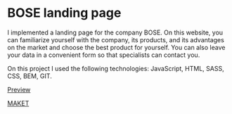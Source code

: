 # BOSE landing page

I implemented a landing page for the company BOSE. On this website, you can familiarize yourself with the company, its products, and its advantages on the market and choose the best product for yourself. You can also leave your data in a convenient form so that specialists can contact you.

On this project I used the following technologies: JavaScript, HTML, SASS, CSS, BEM, GIT.

[Preview](https://andrii-bassarab.github.io/layout_miami/)

[MAKET](https://www.figma.com/file/OMjQNb3hg1LKMV4OwyQ3Ao/BOSE?node-id=0%3A1&t=htlelf3VaRUbUMYj-0)
